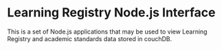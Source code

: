 Learning Registry Node.js Interface
=========================================================

This is a set of Node.js applications that may be used to view Learning Registry and 
academic standards data stored in couchDB.

